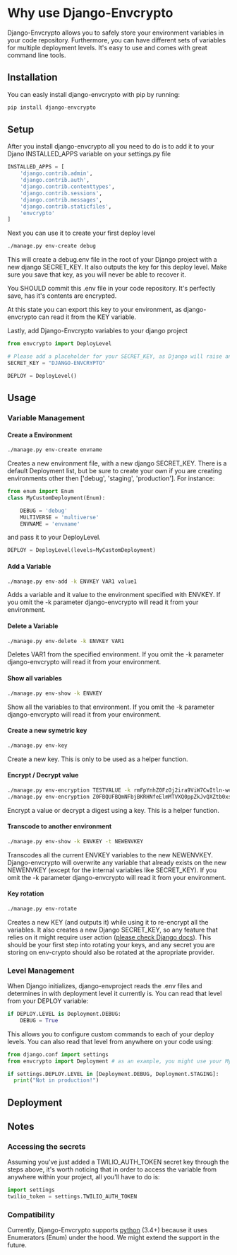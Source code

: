 # Why use Django-Envcrypto

Django-Envcrypto allows you to safely store your environment variables in your code repository. Furthermore, you can have different sets of variables for multiple deployment levels. It's easy to use and comes with great command line tools.

<!-- * [Technology](#technology)
  * [Infrastructure](#infrastructure)
  * [Dependencies](#dependencies)
* [Environment setup](#setup)
  * [Setup Virtualenv](#setup-virtualenv)
  * [Install Dependencies](#install-dependencies)
  * [Setup Database](#setup-database)
  * [Setup Environment Variables](#setup-environment-variables)
* [How to run](#how-to-run)
  * [Migrations](#migrations) -->

## Installation

You can easly install django-envcrypto with pip by running:

```bash
pip install django-envcrypto
```

## Setup

After you install django-envcrypto all you need to do is to add it to your Djano INSTALLED_APPS variable on your settings.py file

```python
INSTALLED_APPS = [
    'django.contrib.admin',
    'django.contrib.auth',
    'django.contrib.contenttypes',
    'django.contrib.sessions',
    'django.contrib.messages',
    'django.contrib.staticfiles',
    'envcrypto'
]
```

Next you can use it to create your first deploy level

```bash
./manage.py env-create debug
```

This will create a debug.env file in the root of your Django project with a new django SECRET_KEY. It also outputs the key for this deploy level. Make sure you save that key, as you will never be able to recover it.

You SHOULD commit this .env file in your code repository. It's perfectly save, has it's contents are encrypted.

At this state you can export this key to your environment, as django-envcrypto can read it from the KEY variable.

Lastly, add Django-Envcrypto variables to your django project

```python
from envcrypto import DeployLevel

# Please add a placeholder for your SECRET_KEY, as Django will raise an exception if it is not defined on the settings.py file. The secret key will be replaced with a unique one for each DeployLevel automatically.
SECRET_KEY = "DJANGO-ENVCRYPTO"

DEPLOY = DeployLevel()
```

## Usage

### Variable Management

#### Create a Environment

```bash
./manage.py env-create envname
```

Creates a new environment file, with a new django SECRET_KEY. There is a default Deployment list, but be sure to create your own if you are creating environments other then ['debug', 'staging', 'production']. For instance:

```python
from enum import Enum
class MyCustomDeployment(Enum):

    DEBUG = 'debug'
    MULTIVERSE = 'multiverse'
    ENVNAME = 'envname'
```

and pass it to your DeployLevel.

```python
DEPLOY = DeployLevel(levels=MyCustomDeployment)
```

#### Add a Variable

```bash
./manage.py env-add -k ENVKEY VAR1 value1
```

Adds a variable and it value to the environment specified with ENVKEY. If you omit the -k parameter django-envcrypto will read it from your environment.

#### Delete a Variable

```bash
./manage.py env-delete -k ENVKEY VAR1
```

Deletes VAR1 from the specified environment. If you omit the -k parameter django-envcrypto will read it from your environment.

#### Show all variables

```bash
./manage.py env-show -k ENVKEY
```

Show all the variables to that environment. If you omit the -k parameter django-envcrypto will read it from your environment.

#### Create a new symetric key

```bash
./manage.py env-key
```

Create a new key. This is only to be used as a helper function.

#### Encrypt / Decrypt value

```bash
./manage.py env-encryption TESTVALUE -k rmFpYnhZ0FzOj2ira9ViW7CwItln-we8eY5yn38t1O8=
./manage.py env-encryption Z0FBQUFBQmNFbjBKRHNfeElmMTVXQ0ppZkJvQXZtb0xsYmhkVGJtLUVwRVF6eHdTU09XSnFxaVhzdzA2YUc4azlVMXdTLVNXVHBhS1ZYN1BpMGFIRE9uRjdINUkyaVk2MFE9PQ== -k rmFpYnhZ0FzOj2ira9ViW7CwItln-we8eY5yn38t1O8= -d
```

Encrypt a value or decrypt a digest using a key. This is a helper function.

#### Transcode to another environment

```bash
./manage.py env-show -k ENVKEY -t NEWENVKEY
```

Transcodes all the current ENVKEY variables to the new NEWENVKEY. Django-envcrypto will overwrite any variable that already exists on the new NEWENVKEY (except for the internal variables like SECRET_KEY). If you omit the -k parameter django-envcrypto will read it from your environment.

#### Key rotation

```bash
./manage.py env-rotate
```

Creates a new KEY (and outputs it) while using it to re-encrypt all the variables. It also creates a new Django SECRET_KEY, so any feature that relies on it might require user action ([please check Django docs](https://docs.djangoproject.com/en/2.1/ref/settings/#secret-key)).
This should be your first step into rotating your keys, and any secret you are storing on env-crypto should also be rotated at the apropriate provider.


### Level Management

When Django initializes, django-envproject reads the .env files and determines in with deployment level it currently is. You can read that level from your DEPLOY variable:

```python
if DEPLOY.LEVEL is Deployment.DEBUG:
    DEBUG = True
```

This allows you to configure custom commands to each of your deploy levels. You can also read that level from anywhere on your code using:

```python
from django.conf import settings
from envcrypto import Deployment # as an example, you might use your MyCustomDeployment class

if settings.DEPLOY.LEVEL in [Deployment.DEBUG, Deployment.STAGING]:
  print("Not in production!")
```

## Deployment

## Notes

### Accessing the secrets

Assuming you've just added a TWILIO_AUTH_TOKEN secret key through the steps above, it's worth noticing that in order to access the variable from anywhere within your project, all you'll have to do is:

```python
import settings
twilio_token = settings.TWILIO_AUTH_TOKEN
```

### Compatibility

Currently, Django-Envcrypto supports [python](https://www.python.org/) (3.4+) because it uses Enumerators (Enum) under the hood. We might extend the support in the future.
